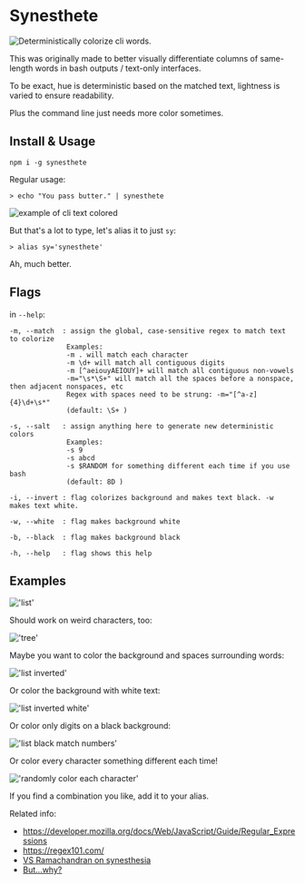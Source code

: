 # Synesthete
![Deterministically colorize cli words.](https://cldup.com/ZExW4HGpTe.PNG)

This was originally made to better visually differentiate columns of same-length words in bash outputs / text-only interfaces.

To be exact, hue is deterministic based on the matched text, lightness is varied to ensure readability.

Plus the command line just needs more color sometimes.

## Install & Usage
`npm i -g synesthete`

Regular usage:

`> echo "You pass butter." | synesthete`

![example of cli text colored](https://cldup.com/sJzfLzGmRo.PNG)

But that's a lot to type, let's alias it to just `sy`:

`> alias sy='synesthete'`

Ah, much better.

## Flags
in `--help`:
```
-m, --match  : assign the global, case-sensitive regex to match text to colorize
              Examples:
              -m . will match each character
              -m \d+ will match all contiguous digits
              -m [^aeiouyAEIOUY]+ will match all contiguous non-vowels
              -m="\s*\S+" will match all the spaces before a nonspace, then adjacent nonspaces, etc
              Regex with spaces need to be strung: -m="[^a-z] {4}\d+\s*"
              (default: \S+ )

-s, --salt   : assign anything here to generate new deterministic colors
              Examples:
              -s 9
              -s abcd
              -s $RANDOM for something different each time if you use bash
              (default: 8D )

-i, --invert : flag colorizes background and makes text black. -w makes text white.

-w, --white  : flag makes background white

-b, --black  : flag makes background black

-h, --help   : flag shows this help
```
## Examples

!['list'](https://cldup.com/JN4EYN1ERe.PNG)

Should work on weird characters, too:

!['tree'](https://cldup.com/zOTYjgUhc3.PNG)

Maybe you want to color the background and spaces surrounding words:

!['list inverted'](https://cldup.com/bHWq2OrSH7.PNG)

Or color the background with white text:

!['list inverted white'](https://cldup.com/inrpbouCVm.PNG)

Or color only digits on a black background:

!['list black match numbers'](https://cldup.com/IAdx2Q8Dqp.PNG)

Or color every character something different each time!

!['randomly color each character'](https://cldup.com/PysJ7LB8BO.PNG)

 If you find a combination you like, add it to your alias.

Related info:
* https://developer.mozilla.org/docs/Web/JavaScript/Guide/Regular_Expressions
* https://regex101.com/
* [VS Ramachandran on synesthesia](https://youtu.be/Rl2LwnaUA-k?t=17m53s)
* [But...why?](https://www.youtube.com/watch?v=mG5v2udwOPY)